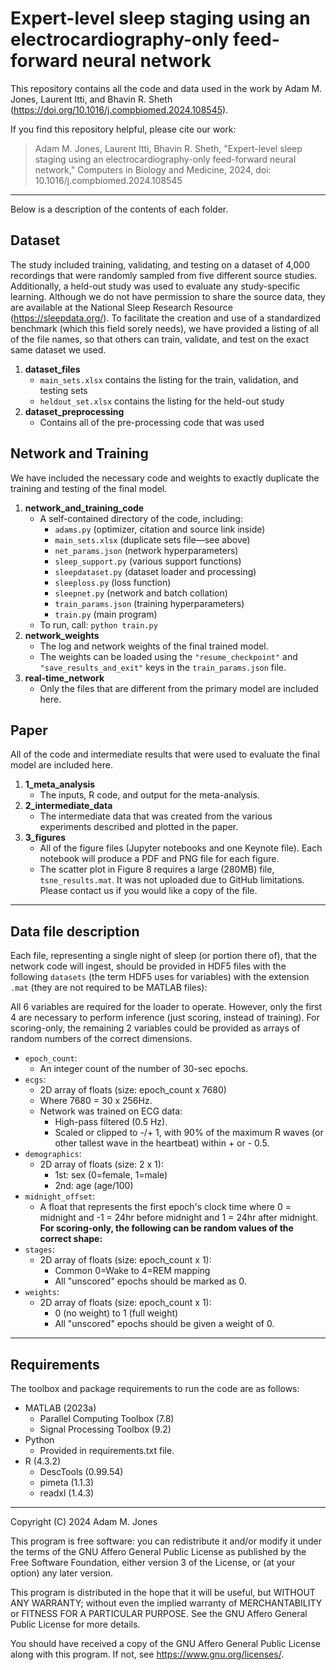 # Expert-level sleep staging using an electrocardiography-only feed-forward neural network

This repository contains all the code and data used in the work by Adam M. Jones, Laurent Itti, and Bhavin R. Sheth (https://doi.org/10.1016/j.compbiomed.2024.108545).

If you find this repository helpful, please cite our work:
> Adam M. Jones, Laurent Itti, Bhavin R. Sheth, "Expert-level sleep staging using an electrocardiography-only feed-forward neural network," Computers in Biology and Medicine, 2024, doi: 10.1016/j.compbiomed.2024.108545

---

Below is a description of the contents of each folder.

## Dataset
The study included training, validating, and testing on a dataset of 4,000 recordings that were randomly sampled from five different source studies. Additionally, a held-out study was used to evaluate any study-specific learning. Although we do not have permission to share the source data, they are available at the National Sleep Research Resource (https://sleepdata.org/). To facilitate the creation and use of a standardized benchmark (which this field sorely needs), we have provided a listing of all of the file names, so that others can train, validate, and test on the exact same dataset we used.

1. **dataset_files**
    - `main_sets.xlsx` contains the listing for the train, validation, and testing sets 
    - `heldout_set.xlsx` contains the listing for the held-out study
2. **dataset_preprocessing**
    - Contains all of the pre-processing code that was used

## Network and Training
We have included the necessary code and weights to exactly duplicate the training and testing of the final model.

1. **network_and_training_code**
    - A self-contained directory of the code, including:
	    - `adams.py` (optimizer, citation and source link inside)
	    - `main_sets.xlsx` (duplicate sets file—see above)
	    - `net_params.json` (network hyperparameters)
	    - `sleep_support.py` (various support functions)
	    - `sleepdataset.py` (dataset loader and processing)
	    - `sleeploss.py` (loss function)
	    - `sleepnet.py` (network and batch collation)
	    - `train_params.json` (training hyperparameters)
	    - `train.py` (main program)
    - To run, call:  `python train.py`
2. **network_weights**
    - The log and network weights of the final trained model.
    - The weights can be loaded using the `"resume_checkpoint"` and `"save_results_and_exit"` keys in the `train_params.json` file.
3. **real-time_network**
    - Only the files that are different from the primary model are included here.


## Paper
All of the code and intermediate results that were used to evaluate the final model are included here.

1. **1_meta_analysis**
    - The inputs, R code, and output for the meta-analysis.
2. **2_intermediate_data**
    - The intermediate data that was created from the various experiments described and plotted in the paper.
3. **3_figures**
    - All of the figure files (Jupyter notebooks and one Keynote file). Each notebook will produce a PDF and PNG file for each figure.
    - The scatter plot in Figure 8 requires a large (280MB) file, `tsne_results.mat`. It was not uploaded due to GitHub limitations. Please contact us if you would like a copy of the file.

---

## Data file description
Each file, representing a single night of sleep (or portion there of), that the network code will ingest, should be provided in HDF5 files with the following `datasets` (the term HDF5 uses for variables) with the extension `.mat` (they are not required to be MATLAB files):

All 6 variables are required for the loader to operate. However, only the first 4 are necessary to perform inference (just scoring, instead of training). For scoring-only, the remaining 2 variables could be provided as arrays of random numbers of the correct dimensions.
- `epoch_count`:
	- An integer count of the number of 30-sec epochs.
- `ecgs`:
	- 2D array of floats (size: epoch_count x 7680) 
	- Where 7680 = 30 x 256Hz.
	- Network was trained on ECG data:
		- High-pass filtered (0.5 Hz).
		- Scaled or clipped to -/+ 1, with 90% of the maximum R waves (or other tallest wave in the heartbeat) within + or - 0.5.
- `demographics`:
	- 2D array of floats (size: 2 x 1):
		- 1st: sex (0=female, 1=male)
		- 2nd: age (age/100)
- `midnight_offset`:
	- A float that represents the first epoch's clock time where 0 = midnight and -1 = 24hr before midnight and 1 = 24hr after midnight.
**For scoring-only, the following can be random values of the correct shape:**
- `stages`:
	- 2D array of floats (size: epoch_count x 1):
		- Common 0=Wake to 4=REM mapping
		- All "unscored" epochs should be marked as 0.
- `weights`:
	- 2D array of floats (size: epoch_count x 1):
		- 0 (no weight) to 1 (full weight)
		- All "unscored" epochs should be given a weight of 0.

---

## Requirements
The toolbox and package requirements to run the code are as follows:

- MATLAB (2023a)
    - Parallel Computing Toolbox (7.8)
    - Signal Processing Toolbox (9.2)
- Python
    - Provided in requirements.txt file.
- R (4.3.2)
    - DescTools (0.99.54)
    - pimeta (1.1.3)
    - readxl (1.4.3)

---

Copyright (C) 2024  Adam M. Jones

This program is free software: you can redistribute it and/or modify
it under the terms of the GNU Affero General Public License as published
by the Free Software Foundation, either version 3 of the License, or
(at your option) any later version.

This program is distributed in the hope that it will be useful,
but WITHOUT ANY WARRANTY; without even the implied warranty of
MERCHANTABILITY or FITNESS FOR A PARTICULAR PURPOSE.  See the
GNU Affero General Public License for more details.

You should have received a copy of the GNU Affero General Public License
along with this program.  If not, see <https://www.gnu.org/licenses/>.
